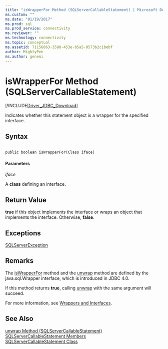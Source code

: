 ```yaml
---
title: "isWrapperFor Method (SQLServerCallableStatement) | Microsoft Docs"
ms.custom: ""
ms.date: "01/19/2017"
ms.prod: sql
ms.prod_service: connectivity
ms.reviewer: ""
ms.technology: connectivity
ms.topic: conceptual
ms.assetid: 71156863-3588-453e-b5a5-0573b2c1bebf
author: MightyPen
ms.author: genemi
---
```

# isWrapperFor Method (SQLServerCallableStatement)
[!INCLUDE[Driver_JDBC_Download](../../../includes/driver_jdbc_download.md)]

  Indicates whether this statement object is a wrapper for the specified interface.  
  
## Syntax  
  
```  
  
public boolean isWrapperFor(Class iface)  
```  
  
#### Parameters  
 *iface*  
  
 A **class** defining an interface.  
  
## Return Value  
 **true** if this object implements the interface or wraps an object that implements the interface. Otherwise, **false**.  
  
## Exceptions  
 [SQLServerException](../../../connect/jdbc/reference/sqlserverexception-class.md)  
  
## Remarks  
 The [isWrapperFor](../../../connect/jdbc/reference/iswrapperfor-method-sqlservercallablestatement.md) method and the [unwrap](../../../connect/jdbc/reference/unwrap-method-sqlservercallablestatement.md) method are defined by the java.sql.Wrapper interface, which is introduced in JDBC 4.0.  
  
 If this method returns **true**, calling [unwrap](../../../connect/jdbc/reference/unwrap-method-sqlservercallablestatement.md) with the same argument will succeed.  
  
 For more information, see [Wrappers and Interfaces](../../../connect/jdbc/wrappers-and-interfaces.md).  
  
## See Also  
 [unwrap Method &#40;SQLServerCallableStatement&#41;](../../../connect/jdbc/reference/unwrap-method-sqlservercallablestatement.md)   
 [SQLServerCallableStatement Members](../../../connect/jdbc/reference/sqlservercallablestatement-members.md)   
 [SQLServerCallableStatement Class](../../../connect/jdbc/reference/sqlservercallablestatement-class.md)  
  
  
